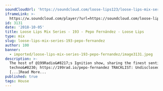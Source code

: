 ```yaml
---
soundCloudUrl: 'https://soundcloud.com/loose-lips123/loose-lips-mix-series-193-pepo-fernandez'
iframeLink: >-
  https://w.soundcloud.com/player/?url=https://soundcloud.com/loose-lips123/loose-lips-mix-series-193-pepo-fernandez&color=00aabb&auto_play=false&hide_related=false&show_comments=true&show_user=true&show_reposts=false
id: 3131
date: '2018-10-05'
title: Loose Lips Mix Series - 193 - Pepo Fernández - Loose Lips
type: mix
slug: loose-lips-mix-series-193-pepo-fernandez
author: 100
banner:
  - imported/loose-lips-mix-series-193-pepo-fernandez/image3131.jpeg
description: >-
  The host of @199Radio&#8217;s Ignition show, sharing the finest sentimental
  techno&#8230; https://199rad.io/pepo-fernandez TRACKLIST: Undisclosed
  [...]Read More...
published: true
tags: House
---
```

